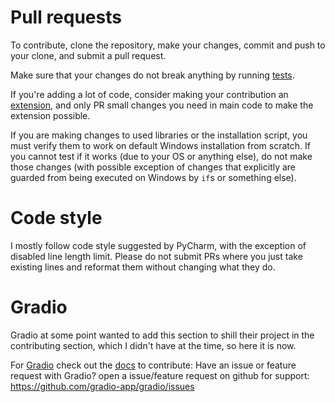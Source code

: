 # Pull requests
To contribute, clone the repository, make your changes, commit and push to your clone, and submit a pull request.

Make sure that your changes do not break anything by running [tests](Tests).

If you're adding a lot of code, consider making your contribution an [extension](Extensions), and only PR small changes you need in main code to make the extension possible.

If you are making changes to used libraries or the installation script, you must verify them to work on default Windows installation from scratch. If you cannot test if it works (due to your OS or anything else), do not make those changes (with possible exception of changes that explicitly are guarded from being executed on Windows by `if`s or something else).

# Code style
I mostly follow code style suggested by PyCharm, with the exception of disabled line length limit. Please do not submit PRs where you just take existing lines and reformat them without changing what they do.

# Gradio
Gradio at some point wanted to add this section to shill their project in the contributing section, which I didn't have at the time, so here it is now.

For [Gradio](https://github.com/gradio-app/gradio) check out the [docs](https://gradio.app/docs/) to contribute:
Have an issue or feature request with Gradio? open a issue/feature request on github for support: https://github.com/gradio-app/gradio/issues

